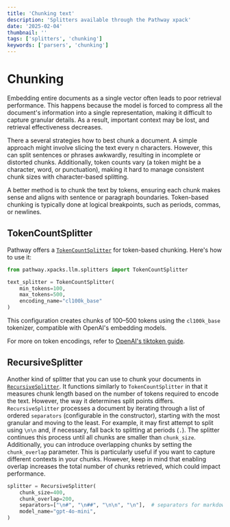 ```yaml
---
title: 'Chunking text'
description: 'Splitters available through the Pathway xpack'
date: '2025-02-04'
thumbnail: ''
tags: ['splitters', 'chunking']
keywords: ['parsers', 'chunking']
---
```


# Chunking

Embedding entire documents as a single vector often leads to poor retrieval performance. This happens because the model is forced to compress all the document's information into a single representation, making it difficult to capture granular details. As a result, important context may be lost, and retrieval effectiveness decreases.

There a several strategies how to best chunk a document. A simple approach might involve slicing the text every n characters. However, this can split sentences or phrases awkwardly, resulting in incomplete or distorted chunks. Additionally, token counts vary (a token might be a character, word, or punctuation), making it hard to manage consistent chunk sizes with character-based splitting.

A better method is to chunk the text by tokens, ensuring each chunk makes sense and aligns with sentence or paragraph boundaries. Token-based chunking is typically done at logical breakpoints, such as periods, commas, or newlines.

## TokenCountSplitter
Pathway offers a [`TokenCountSplitter`](/developers/api-docs/pathway-xpacks-llm/splitters#pathway.xpacks.llm.splitters.TokenCountSplitter) for token-based chunking. Here's how to use it:

```python
from pathway.xpacks.llm.splitters import TokenCountSplitter

text_splitter = TokenCountSplitter(
    min_tokens=100,
    max_tokens=500,
    encoding_name="cl100k_base"
)
```

This configuration creates chunks of 100–500 tokens using the `cl100k_base` tokenizer, compatible with OpenAI's embedding models.

For more on token encodings, refer to [OpenAI's tiktoken guide](https://cookbook.openai.com/examples/how_to_count_tokens_with_tiktoken#encodings).


## RecursiveSplitter

Another kind of splitter that you can use to chunk your documents in [`RecursiveSplitter`](/developers/api-docs/pathway-xpacks-llm/splitters#pathway.xpacks.llm.splitters.RecursiveSplitter). 
It functions similarly to `TokenCountSplitter` in that it measures chunk length based on the number of tokens required to encode the text. 
However, the way it determines split points differs.
`RecursiveSplitter` processes a document by iterating through a list of ordered `separators` (configurable in the constructor), starting with the most granular and moving to the least. For example, it may first attempt to split using `\n\n` and, if necessary, fall back to splitting at periods (`.`).
The splitter continues this process until all chunks are smaller than `chunk_size`.
Additionally, you can introduce overlapping chunks by setting the `chunk_overlap` parameter. This is particularly useful if you want to capture different contexts in your chunks. However, keep in mind that enabling overlap increases the total number of chunks retrieved, which could impact performance.

```python
splitter = RecursiveSplitter(
    chunk_size=400,
    chunk_overlap=200,
    separators=["\n#", "\n##", "\n\n", "\n"],  # separators for markdown documents
    model_name="gpt-4o-mini",
)
```
